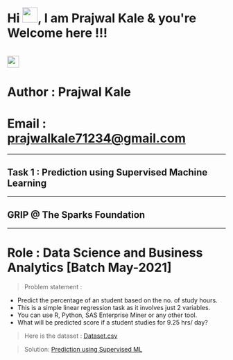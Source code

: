 <h1 align="left">Hi <img src="https://github.com/PrajwalGKale/Spark_Projects/blob/main/Hi.gif" width="35px">, I am Prajwal Kale & you're Welcome here !!! </h1>
<br>
<img height="27" src="https://img.shields.io/badge/Prediction using Supervised ML -Level  Beginner-green.svg?&style=for-the-badge&logo=TheSparksFoundation&logoColor=red" />
<br>

# Author : Prajwal Kale
# Email  : prajwalkale71234@gmail.com
___
## Task 1 : Prediction using Supervised Machine Learning
___
## GRIP @ The Sparks Foundation
____
# Role : Data Science and Business Analytics [Batch May-2021]

>  Problem statement :<br>
- Predict the percentage of an student based on the no. of study hours. <br>
- This is a simple linear regression task as it involves just 2 variables.<br>
- You can use R, Python, SAS Enterprise Miner or any other tool.<br>
- What will be predicted score if a student studies for 9.25 hrs/ day? <br>

> Here is the dataset :
<a href="https://github.com/PrajwalGKale/Spark_Projects/blob/main/Prediction%20using%20Supervised%20ML/student_scores%20.csv">Dataset.csv</a><br>

> Solution:
<a href="https://github.com/PrajwalGKale/Spark_Projects/blob/main/Prediction%20using%20Supervised%20ML/Task_01.ipynb"> Prediction using Supervised ML</a>

<!-- >Demo:
<a href="https://youtu.be/yPUkaPVM2EY">Prediction using Supervised ML</a> -->
